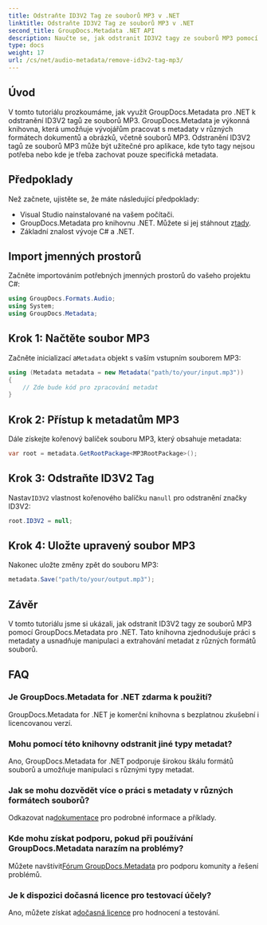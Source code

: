 ```yaml
---
title: Odstraňte ID3V2 Tag ze souborů MP3 v .NET
linktitle: Odstraňte ID3V2 Tag ze souborů MP3 v .NET
second_title: GroupDocs.Metadata .NET API
description: Naučte se, jak odstranit ID3V2 tagy ze souborů MP3 pomocí GroupDocs.Metadata for .NET. Efektivně spravujte metadata ve svých projektech C#.
type: docs
weight: 17
url: /cs/net/audio-metadata/remove-id3v2-tag-mp3/
---
```

## Úvod
V tomto tutoriálu prozkoumáme, jak využít GroupDocs.Metadata pro .NET k odstranění ID3V2 tagů ze souborů MP3. GroupDocs.Metadata je výkonná knihovna, která umožňuje vývojářům pracovat s metadaty v různých formátech dokumentů a obrázků, včetně souborů MP3. Odstranění ID3V2 tagů ze souborů MP3 může být užitečné pro aplikace, kde tyto tagy nejsou potřeba nebo kde je třeba zachovat pouze specifická metadata.
## Předpoklady
Než začnete, ujistěte se, že máte následující předpoklady:
- Visual Studio nainstalované na vašem počítači.
-  GroupDocs.Metadata pro knihovnu .NET. Můžete si jej stáhnout z[tady](https://releases.groupdocs.com/metadata/net/).
- Základní znalost vývoje C# a .NET.

## Import jmenných prostorů
Začněte importováním potřebných jmenných prostorů do vašeho projektu C#:
```csharp
using GroupDocs.Formats.Audio;
using System;
using GroupDocs.Metadata;
```
## Krok 1: Načtěte soubor MP3
 Začněte inicializací a`Metadata` objekt s vaším vstupním souborem MP3:
```csharp
using (Metadata metadata = new Metadata("path/to/your/input.mp3"))
{
    // Zde bude kód pro zpracování metadat
}
```
## Krok 2: Přístup k metadatům MP3
Dále získejte kořenový balíček souboru MP3, který obsahuje metadata:
```csharp
var root = metadata.GetRootPackage<MP3RootPackage>();
```
## Krok 3: Odstraňte ID3V2 Tag
 Nastav`ID3V2` vlastnost kořenového balíčku na`null` pro odstranění značky ID3V2:
```csharp
root.ID3V2 = null;
```
## Krok 4: Uložte upravený soubor MP3
Nakonec uložte změny zpět do souboru MP3:
```csharp
metadata.Save("path/to/your/output.mp3");
```

## Závěr
V tomto tutoriálu jsme si ukázali, jak odstranit ID3V2 tagy ze souborů MP3 pomocí GroupDocs.Metadata pro .NET. Tato knihovna zjednodušuje práci s metadaty a usnadňuje manipulaci a extrahování metadat z různých formátů souborů.

## FAQ
### Je GroupDocs.Metadata for .NET zdarma k použití?
GroupDocs.Metadata for .NET je komerční knihovna s bezplatnou zkušební i licencovanou verzí.
### Mohu pomocí této knihovny odstranit jiné typy metadat?
Ano, GroupDocs.Metadata for .NET podporuje širokou škálu formátů souborů a umožňuje manipulaci s různými typy metadat.
### Jak se mohu dozvědět více o práci s metadaty v různých formátech souborů?
 Odkazovat na[dokumentace](https://reference.groupdocs.com/metadata/net/) pro podrobné informace a příklady.
### Kde mohu získat podporu, pokud při používání GroupDocs.Metadata narazím na problémy?
 Můžete navštívit[Fórum GroupDocs.Metadata](https://forum.groupdocs.com/c/metadata/14) pro podporu komunity a řešení problémů.
### Je k dispozici dočasná licence pro testovací účely?
Ano, můžete získat a[dočasná licence](https://purchase.groupdocs.com/temporary-license/) pro hodnocení a testování.